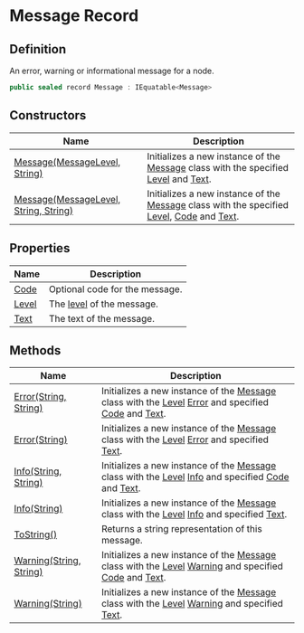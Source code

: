 # Message Record
## Definition

An error, warning or informational message for a node.

```c#
public sealed record Message : IEquatable<Message>
```

## Constructors

| Name | Description |
| ---- | ----------- |
| [Message(MessageLevel, String)](MrKWatkins.Ast.Message.-ctor.md#mrkwatkins-ast-message-ctor(mrkwatkins-ast-messagelevel-system-string)) | Initializes a new instance of the [Message](MrKWatkins.Ast.Message.md) class with the specified [Level](MrKWatkins.Ast.Message.Level.md) and [Text](MrKWatkins.Ast.Message.Text.md). |
| [Message(MessageLevel, String, String)](MrKWatkins.Ast.Message.-ctor.md#mrkwatkins-ast-message-ctor(mrkwatkins-ast-messagelevel-system-string-system-string)) | Initializes a new instance of the [Message](MrKWatkins.Ast.Message.md) class with the specified [Level](MrKWatkins.Ast.Message.Level.md), [Code](MrKWatkins.Ast.Message.Code.md) and [Text](MrKWatkins.Ast.Message.Text.md). |

## Properties

| Name | Description |
| ---- | ----------- |
| [Code](MrKWatkins.Ast.Message.Code.md) | Optional code for the message. |
| [Level](MrKWatkins.Ast.Message.Level.md) | The [level](MrKWatkins.Ast.MessageLevel.md) of the message. |
| [Text](MrKWatkins.Ast.Message.Text.md) | The text of the message. |

## Methods

| Name | Description |
| ---- | ----------- |
| [Error(String, String)](MrKWatkins.Ast.Message.Error.md#mrkwatkins-ast-message-error(system-string-system-string)) | Initializes a new instance of the [Message](MrKWatkins.Ast.Message.md) class with the [Level](MrKWatkins.Ast.Message.Level.md) [Error](MrKWatkins.Ast.MessageLevel.md#fields) and specified [Code](MrKWatkins.Ast.Message.Code.md) and [Text](MrKWatkins.Ast.Message.Text.md). |
| [Error(String)](MrKWatkins.Ast.Message.Error.md#mrkwatkins-ast-message-error(system-string)) | Initializes a new instance of the [Message](MrKWatkins.Ast.Message.md) class with the [Level](MrKWatkins.Ast.Message.Level.md) [Error](MrKWatkins.Ast.MessageLevel.md#fields) and specified [Text](MrKWatkins.Ast.Message.Text.md). |
| [Info(String, String)](MrKWatkins.Ast.Message.Info.md#mrkwatkins-ast-message-info(system-string-system-string)) | Initializes a new instance of the [Message](MrKWatkins.Ast.Message.md) class with the [Level](MrKWatkins.Ast.Message.Level.md) [Info](MrKWatkins.Ast.MessageLevel.md#fields) and specified [Code](MrKWatkins.Ast.Message.Code.md) and [Text](MrKWatkins.Ast.Message.Text.md). |
| [Info(String)](MrKWatkins.Ast.Message.Info.md#mrkwatkins-ast-message-info(system-string)) | Initializes a new instance of the [Message](MrKWatkins.Ast.Message.md) class with the [Level](MrKWatkins.Ast.Message.Level.md) [Info](MrKWatkins.Ast.MessageLevel.md#fields) and specified [Text](MrKWatkins.Ast.Message.Text.md). |
| [ToString()](MrKWatkins.Ast.Message.ToString.md) | Returns a string representation of this message. |
| [Warning(String, String)](MrKWatkins.Ast.Message.Warning.md#mrkwatkins-ast-message-warning(system-string-system-string)) | Initializes a new instance of the [Message](MrKWatkins.Ast.Message.md) class with the [Level](MrKWatkins.Ast.Message.Level.md) [Warning](MrKWatkins.Ast.MessageLevel.md#fields) and specified [Code](MrKWatkins.Ast.Message.Code.md) and [Text](MrKWatkins.Ast.Message.Text.md). |
| [Warning(String)](MrKWatkins.Ast.Message.Warning.md#mrkwatkins-ast-message-warning(system-string)) | Initializes a new instance of the [Message](MrKWatkins.Ast.Message.md) class with the [Level](MrKWatkins.Ast.Message.Level.md) [Warning](MrKWatkins.Ast.MessageLevel.md#fields) and specified [Text](MrKWatkins.Ast.Message.Text.md). |

